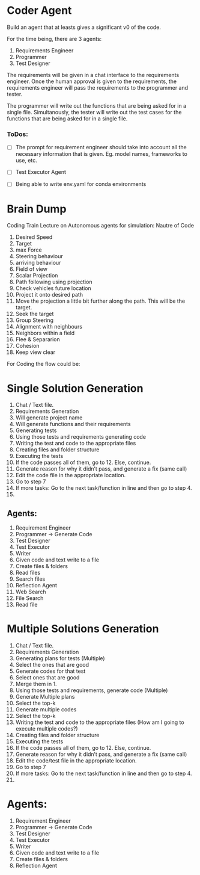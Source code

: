 # Coder Agent
Build an agent that at leasts gives a significant v0 of the code.

For the time being, there are 3 agents:
1. Requirements Engineer
2. Programmer
3. Test Designer

The requirements will be given in a chat interface to the requirements engineer. Once the human approval is given to the requirements, the requirements engineer will pass the requirements to the programmer and tester.

The programmer will write out the functions that are being asked for in a single file. Simultanously, the tester will write out the test cases for the functions that are being asked for in a single file.

### ToDos:
- [ ] The prompt for requirement engineer should take into account all the necessary information that is given. Eg. model names, frameworks to use, etc.
- [ ] Test Executor Agent
- [ ] Being able to write env.yaml for conda environments


# Brain Dump
Coding Train Lecture on Autonomous agents for simulation: Nautre of Code
1. Desired Speed
2. Target
3. max Force
4. Steering behaviour
5. arriving behaviour
6. Field of view 
7. Scalar Projection
8. Path following using projection
  1. Check vehicles future location
  2. Project it onto desired path
  3. Move the projection a little bit further along the path. This will be the target. 
  4. Seek the target
9. Group Steering
  1. Alignment with neighbours
  2. Neighbors within a field
10. Flee & Separarion
11. Cohesion
12. Keep view clear


For Coding the flow could be:

# Single Solution Generation

1. Chat / Text file.
2. Requirements Generation
  1. Will generate project name
  2. Will generate functions and their requirements
3. Generating tests
4. Using those tests and requirements generating code
5. Writing the test and code to the appropriate files 
  1. Creating files and folder structure
6. Executing the tests
7. If the code passes all of them, go to 12. Else, continue.
8. Generate reason for why it didn’t pass, and generate a fix (same call)
9. Edit the code file in the appropriate location.
10. Go to step 7
11. If more tasks: Go to the next task/function in line and then go to step 4.
12. <END>

## Agents:
1. Requirement Engineer
2. Programmer -> Generate Code
3. Test Designer
4. Test Executor
5. Writer
  1. Given code and text write to a file
  2. Create files & folders
  3. Read files
  4. Search files
6. Reflection Agent
  1. Web Search
  2. File Search
  3. Read file

# Multiple Solutions Generation

1. Chat / Text file.
2. Requirements Generation
3. Generating plans for tests (Multiple)
  1. Select the ones that are good
  2. Generate codes for that test
  3. Select ones that are good
  4. Merge them in 1.
4. Using those tests and requirements, generate code (Multiple)
  1. Generate Multiple plans
  2. Select the top-k
  3. Generate multiple codes
  4. Select the top-k
5. Writing the test and code to the appropriate files (How am I going to execute multiple codes?)
  1. Creating files and folder structure
6. Executing the tests
7. If the code passes all of them, go to 12. Else, continue.
8. Generate reason for why it didn’t pass, and generate a fix (same call)
9. Edit the code/test file in the appropriate location.
10. Go to step 7
11. If more tasks: Go to the next task/function in line and then go to step 4.
12. <END>

# Agents:
1. Requirement Engineer
2. Programmer -> Generate Code
3. Test Designer
4. Test Executor
5. Writer
  1. Given code and text write to a file
  2. Create files & folders
6. Reflection Agent

